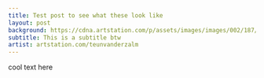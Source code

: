 ```yaml
---
title: Test post to see what these look like
layout: post
background: https://cdna.artstation.com/p/assets/images/images/002/187/704/large/teun-van-der-zalm-ncu001-13d.jpg
subtitle: This is a subtitle btw
artist: artstation.com/teunvanderzalm
---
```


cool text here